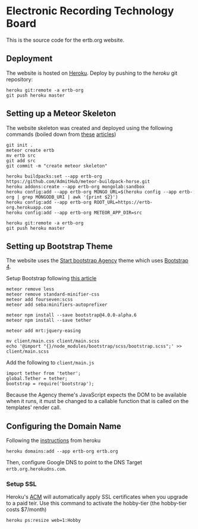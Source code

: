 Electronic Recording Technology Board
=====================================

This is the source code for the ertb.org website.

Deployment
----------

The website is hosted on [Heroku](https://heroku.com). Deploy by pushing to the _heroku_ git repository:

    heroku git:remote -a ertb-org
    git push heroku master


Setting up a Meteor Skeleton
-----------------------------

The website skeleton was created and deployed using the following commands (boiled down from [these][1] [articles][2])

    git init .
    meteor create ertb
    mv ertb src
    git add src
    git commit -m "create meteor skeleton"

    heroku buildpacks:set --app ertb-org https://github.com/AdmitHub/meteor-buildpack-horse.git
    heroku addons:create --app ertb-org mongolab:sandbox
    heroku config:add --app ertb-org MONGO_URL=$(heroku config --app ertb-org | grep MONGODB_URI | awk '{print $2}')
    heroku config:add --app ertb-org ROOT_URL=https://ertb-org.herokuapp.com
    heroku config:add --app ertb-org METEOR_APP_DIR=src

    heroku git:remote -a ertb-org
    git push heroku master

[1]: https://medium.com/@leonardykris/how-to-run-a-meteor-js-application-on-heroku-in-10-steps-7aceb12de234
[2]: https://medium.com/@gge/deploy-a-meteor-1-3-application-to-heroku-cda1f68ca20a

Setting up Bootstrap Theme
--------------------------

The website uses the [Start bootstrap Agency][3] theme which uses [Bootstrap 4][4].

Setup Bootstrap following [this article][4]

    meteor remove less
    meteor remove standard-minifier-css
    meteor add fourseven:scss
    meteor add seba:minifiers-autoprefixer

    meteor npm install --save bootstrap@4.0.0-alpha.6
    meteor npm install --save tether

    meteor add mrt:jquery-easing

    mv client/main.css client/main.scss
    echo '@import "{}/node_modules/bootstrap/scss/bootstrap.scss";' >> client/main.scss

Add the following to `client/main.js`

    import tether from 'tether';
    global.Tether = tether;
    bootstrap = require('bootstrap');

Because the Agency theme's JavaScript expects the DOM to be available when it runs, it must be changed to a
callable function that is called on the templates' render call.

[3]: https://startbootstrap.com/template-overviews/agency/
[4]: https://v4-alpha.getbootstrap.com/
[5]: https://medium.com/@g1zmo/bootstrap-4-and-meteor-js-4cec073a4f6c

Configuring the Domain Name
---------------------------

Following the [instructions][6] from heroku

    heroku domains:add --app ertb-org ertb.org

Then, configure Google DNS to point to the DNS Target `ertb.org.herokudns.com`.

[6]: https://devcenter.heroku.com/articles/custom-domains

### Setup SSL

Heroku's [ACM][7] will automatically apply SSL certificates when you upgrade to a paid teir. Use this command
to activate the hobby-tier (the hobby-tier costs $7/month)

    heroku ps:resize web=1:Hobby

[7]: https://devcenter.heroku.com/articles/automated-certificate-management
